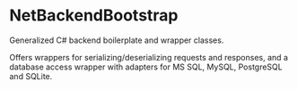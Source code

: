 ﻿# NetBackendBootstrap

Generalized C# backend boilerplate and wrapper classes.

Offers wrappers for serializing/deserializing requests and responses, and a database access wrapper
with adapters for MS SQL, MySQL, PostgreSQL and SQLite.
